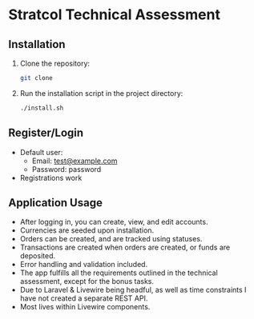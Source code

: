 # Stratcol Technical Assessment

## Installation
1. Clone the repository:
   ```bash
   git clone
    ```
2. Run the installation script in the project directory:
   ```bash
   ./install.sh
   ```

## Register/Login
 - Default user:
   - Email: test@example.com
   - Password: password
 - Registrations work 

## Application Usage
 - After logging in, you can create, view, and edit accounts.
 - Currencies are seeded upon installation.
 - Orders can be created, and are tracked using statuses.
 - Transactions are created when orders are created, or funds are deposited.
 - Error handling and validation included.
 - The app fulfills all the requirements outlined in the technical assessment, except for the bonus tasks.
 - Due to Laravel & Livewire being headful, as well as time constraints I have not created a separate REST API.
 - Most lives within Livewire components.
